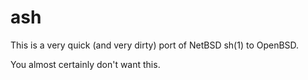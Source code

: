 ash
===
This is a very quick (and very dirty) port of NetBSD sh(1) to OpenBSD.

You almost certainly don't want this.
